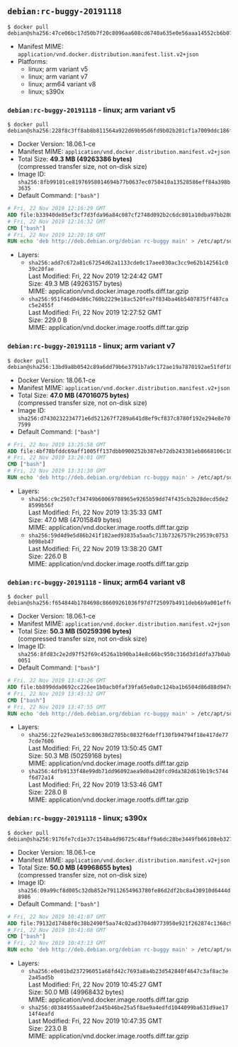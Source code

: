 ## `debian:rc-buggy-20191118`

```console
$ docker pull debian@sha256:47ce06bc17d50b7f20c8096aa608cd6740a635e0e56aaa14552cb6b0725e32ff
```

-	Manifest MIME: `application/vnd.docker.distribution.manifest.list.v2+json`
-	Platforms:
	-	linux; arm variant v5
	-	linux; arm variant v7
	-	linux; arm64 variant v8
	-	linux; s390x

### `debian:rc-buggy-20191118` - linux; arm variant v5

```console
$ docker pull debian@sha256:228f8c3ff8ab8b811564a922d69b95d6fd9b02b201cf1a7009ddc186f60f7c84
```

-	Docker Version: 18.06.1-ce
-	Manifest MIME: `application/vnd.docker.distribution.manifest.v2+json`
-	Total Size: **49.3 MB (49263386 bytes)**  
	(compressed transfer size, not on-disk size)
-	Image ID: `sha256:8fb99101ce81976958014694b77b0637ec0750410a13528586eff84a398b3635`
-	Default Command: `["bash"]`

```dockerfile
# Fri, 22 Nov 2019 12:16:29 GMT
ADD file:b33940de85ef3cf7d3fda96a84c087cf2748d092b2c6dc801a10dba97bb280da in / 
# Fri, 22 Nov 2019 12:16:32 GMT
CMD ["bash"]
# Fri, 22 Nov 2019 12:20:18 GMT
RUN echo 'deb http://deb.debian.org/debian rc-buggy main' > /etc/apt/sources.list.d/experimental.list
```

-	Layers:
	-	`sha256:add7c672a81c67254d62a1133cde0c17aee030ac3cc9e62b142561c039c20fae`  
		Last Modified: Fri, 22 Nov 2019 12:24:42 GMT  
		Size: 49.3 MB (49263157 bytes)  
		MIME: application/vnd.docker.image.rootfs.diff.tar.gzip
	-	`sha256:951f46d04d86c760b2229e18ac520fea7f834ba46b5407875ff487cac5e2455f`  
		Last Modified: Fri, 22 Nov 2019 12:27:52 GMT  
		Size: 229.0 B  
		MIME: application/vnd.docker.image.rootfs.diff.tar.gzip

### `debian:rc-buggy-20191118` - linux; arm variant v7

```console
$ docker pull debian@sha256:13bd9a8b0542c89a6dd79b6e3791b7a9c172ae19a7870192ae51fdf10ab226a9
```

-	Docker Version: 18.06.1-ce
-	Manifest MIME: `application/vnd.docker.distribution.manifest.v2+json`
-	Total Size: **47.0 MB (47016075 bytes)**  
	(compressed transfer size, not on-disk size)
-	Image ID: `sha256:d7430232234771e6d521267f7289a641d8ef9cf837c8780f192e294e8e707599`
-	Default Command: `["bash"]`

```dockerfile
# Fri, 22 Nov 2019 13:25:58 GMT
ADD file:4bf78bfddc69aff1005ff137dbb0900252b387eb72db243381eb8668106c1077 in / 
# Fri, 22 Nov 2019 13:26:01 GMT
CMD ["bash"]
# Fri, 22 Nov 2019 13:31:30 GMT
RUN echo 'deb http://deb.debian.org/debian rc-buggy main' > /etc/apt/sources.list.d/experimental.list
```

-	Layers:
	-	`sha256:c9c2507cf34749b60069708965e9265b59dd74f435cb2b28decd5de28599b56f`  
		Last Modified: Fri, 22 Nov 2019 13:35:33 GMT  
		Size: 47.0 MB (47015849 bytes)  
		MIME: application/vnd.docker.image.rootfs.diff.tar.gzip
	-	`sha256:59d4d9e5d86b241f182aed93835a5aa5c713b73267579c29539c0753b098eb47`  
		Last Modified: Fri, 22 Nov 2019 13:38:20 GMT  
		Size: 226.0 B  
		MIME: application/vnd.docker.image.rootfs.diff.tar.gzip

### `debian:rc-buggy-20191118` - linux; arm64 variant v8

```console
$ docker pull debian@sha256:f654844b1784698c86609261036f97d7f25097b4911deb6b9a001effdf8447d9
```

-	Docker Version: 18.06.1-ce
-	Manifest MIME: `application/vnd.docker.distribution.manifest.v2+json`
-	Total Size: **50.3 MB (50259396 bytes)**  
	(compressed transfer size, not on-disk size)
-	Image ID: `sha256:8fd83c2e2d97f52f69c4526a1b90ba14e8c66bc950c316d3d1ddfa37b0ab0051`
-	Default Command: `["bash"]`

```dockerfile
# Fri, 22 Nov 2019 13:43:26 GMT
ADD file:bb899dda0692cc226ee1b0acb0faf39fa65e0a0c124ba1b6504d86d88d947ddf in / 
# Fri, 22 Nov 2019 13:43:32 GMT
CMD ["bash"]
# Fri, 22 Nov 2019 13:47:55 GMT
RUN echo 'deb http://deb.debian.org/debian rc-buggy main' > /etc/apt/sources.list.d/experimental.list
```

-	Layers:
	-	`sha256:22fe29ea1e53c80638d2705bc0832f6deff130fb94794f18e417de777cde7606`  
		Last Modified: Fri, 22 Nov 2019 13:50:45 GMT  
		Size: 50.3 MB (50259168 bytes)  
		MIME: application/vnd.docker.image.rootfs.diff.tar.gzip
	-	`sha256:4dfb9133f48e99db71dd96092aea9d0a420fcd9da382d619b19c5744f6d72a14`  
		Last Modified: Fri, 22 Nov 2019 13:53:46 GMT  
		Size: 228.0 B  
		MIME: application/vnd.docker.image.rootfs.diff.tar.gzip

### `debian:rc-buggy-20191118` - linux; s390x

```console
$ docker pull debian@sha256:9176fe7cd1e37c1548a4d96725c48aff9a6dc28be3449fb66108eb3275be05b3
```

-	Docker Version: 18.06.1-ce
-	Manifest MIME: `application/vnd.docker.distribution.manifest.v2+json`
-	Total Size: **50.0 MB (49968655 bytes)**  
	(compressed transfer size, not on-disk size)
-	Image ID: `sha256:09a99cf8d005c32db852e79112654963780fe86d2df2bc8a430910d6444d8986`
-	Default Command: `["bash"]`

```dockerfile
# Fri, 22 Nov 2019 10:41:07 GMT
ADD file:79132d174b8f0c38b2490f5aa74c02ad3704d0773950e921f262874c1368c974 in / 
# Fri, 22 Nov 2019 10:41:08 GMT
CMD ["bash"]
# Fri, 22 Nov 2019 10:43:13 GMT
RUN echo 'deb http://deb.debian.org/debian rc-buggy main' > /etc/apt/sources.list.d/experimental.list
```

-	Layers:
	-	`sha256:e0e01bd237296051a68fd42c7693a8a4b23d542840f4647c3af8ac3e2a45ad5b`  
		Last Modified: Fri, 22 Nov 2019 10:45:27 GMT  
		Size: 50.0 MB (49968432 bytes)  
		MIME: application/vnd.docker.image.rootfs.diff.tar.gzip
	-	`sha256:d0384955aa0e0f2a45b46be25a5f8ae9a4edfd1044099ba631d9ae1714f4eafd`  
		Last Modified: Fri, 22 Nov 2019 10:47:35 GMT  
		Size: 223.0 B  
		MIME: application/vnd.docker.image.rootfs.diff.tar.gzip
